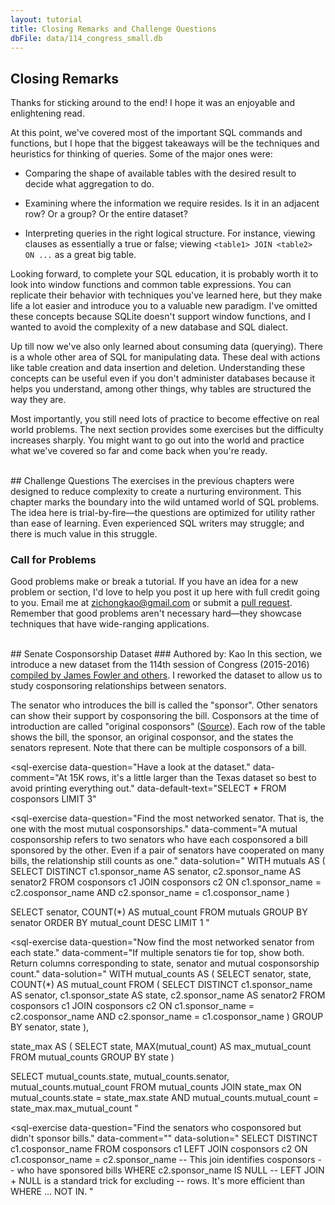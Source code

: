 ```yaml
---
layout: tutorial
title: Closing Remarks and Challenge Questions
dbFile: data/114_congress_small.db
---
```


<a name="closing_remarks"></a>
## Closing Remarks
Thanks for sticking around to the end! I hope it was an enjoyable and enlightening read.

At this point, we've covered most of the important SQL commands and functions, but I hope that the biggest takeaways will be the techniques and heuristics for thinking of queries. Some of the major ones were:
 - <p>Comparing the shape of available tables with the desired result to decide what aggregation to do.</p>
 - <p>Examining where the information we require resides. Is it in an adjacent row? Or a group? Or the entire dataset?</p>
 - <p>Interpreting queries in the right logical structure. For instance, viewing clauses as essentially a true or false; viewing <code>&lt;table1&gt; JOIN &lt;table2&gt; ON ...</code> as a great big table.</p>

Looking forward, to complete your SQL education, it is probably worth it to look into window functions and common table expressions. You can replicate their behavior with techniques you've learned here, but they make life a lot easier and introduce you to a valuable new paradigm. I've omitted these concepts because SQLite doesn't support window functions, and I wanted to avoid the complexity of a new database and SQL dialect.

Up till now we've also only learned about consuming data (querying). There is a whole other area of SQL for manipulating data. These deal with actions like table creation and data insertion and deletion. Understanding these concepts can be useful even if you don't administer databases because it helps you understand, among other things, why tables are structured the way they are.

Most importantly, you still need lots of practice to become effective on real world problems. The next section provides some exercises but the difficulty increases sharply. You might want to go out into the world and practice what we've covered so far and come back when you're ready.


<br />
<a name="challenge_questions"></a>
## Challenge Questions
The exercises in the previous chapters were designed to reduce complexity to create a nurturing environment. This chapter marks the boundary into the wild untamed world of SQL problems. The idea here is trial-by-fire&mdash;the questions are optimized for utility rather than ease of learning. Even experienced SQL writers may struggle; and there is much value in this struggle.

<a name="call_for_problems"></a>
<div class="sideNote">
  <H3>Call for Problems</H3>
  <p>Good problems make or break a tutorial. If you have an idea for a new problem or section, I'd love to help you post it up here with full credit going to you. Email me at <a href="mailto:zichongkao+web@gmail.com">zichongkao@gmail.com</a> or submit a <a href="https://github.com/zichongkao/selectstarsql">pull request</a>. Remember that good problems aren't necessary hard&mdash;they showcase techniques that have wide-ranging applications.</p>
</div>

<br />
<a name="senate_cosponsorship"></a>
## Senate Cosponsorship Dataset
### Authored by: Kao
In this section, we introduce a new dataset from the 114th session of Congress (2015-2016) <a href="http://jhfowler.ucsd.edu/cosponsorship.htm">compiled by James Fowler and others</a>. I reworked the dataset to allow us to study cosponsoring relationships between senators.

The senator who introduces the bill is called the "sponsor". Other senators can show their support by cosponsoring the bill. Cosponsors at the time of introduction are called "original cosponsors" (<a href="https://www.congress.gov/resources/display/content/How+Our+Laws+Are+Made+-+Learn+About+the+Legislative+Process#HowOurLawsAreMade-LearnAbouttheLegislativeProcess-IntroductionandReferraltoCommittee">Source</a>). Each row of the table shows the bill, the sponsor, an original cosponsor, and the states the senators represent. Note that there can be multiple cosponsors of a bill.

<sql-exercise
  data-question="Have a look at the dataset."
  data-comment="At 15K rows, it's a little larger than the Texas dataset so best to avoid printing everything out."
  data-default-text="SELECT * FROM cosponsors LIMIT 3"
  ></sql-exercise>

<sql-exercise
  data-question="Find the most networked senator. That is, the one with the most mutual cosponsorships."
  data-comment="A mutual cosponsorship refers to two senators who have each cosponsored a bill sponsored by the other. Even if a pair of senators have cooperated on many bills, the relationship still counts as one."
  data-solution="
WITH mutuals AS (
  SELECT DISTINCT
    c1.sponsor_name AS senator,
    c2.sponsor_name AS senator2
  FROM cosponsors c1
  JOIN cosponsors c2
    ON c1.sponsor_name = c2.cosponsor_name
    AND c2.sponsor_name = c1.cosponsor_name
)

SELECT senator, COUNT(*) AS mutual_count
FROM mutuals
GROUP BY senator
ORDER BY mutual_count DESC
LIMIT 1 "
  ></sql-exercise>

<sql-exercise
  data-question="Now find the most networked senator from each state."
  data-comment="If multiple senators tie for top, show both. Return columns corresponding to state, senator and mutual cosponsorship count."
  data-solution="
WITH mutual_counts AS (
  SELECT
    senator, state, COUNT(*) AS mutual_count
  FROM (
    SELECT DISTINCT
      c1.sponsor_name AS senator,
      c1.sponsor_state AS state,
      c2.sponsor_name AS senator2
    FROM cosponsors c1
    JOIN cosponsors c2
      ON c1.sponsor_name = c2.cosponsor_name
      AND c2.sponsor_name = c1.cosponsor_name
    )
  GROUP BY senator, state
),

state_max AS (
  SELECT
    state,
    MAX(mutual_count) AS max_mutual_count
  FROM mutual_counts
  GROUP BY state
)

SELECT
  mutual_counts.state,
  mutual_counts.senator,
  mutual_counts.mutual_count
FROM mutual_counts
JOIN state_max
  ON mutual_counts.state = state_max.state
  AND mutual_counts.mutual_count = state_max.max_mutual_count
"
  ></sql-exercise>

<sql-exercise
  data-question="Find the senators who cosponsored but didn't sponsor bills."
  data-comment=""
  data-solution="
SELECT DISTINCT c1.cosponsor_name
FROM cosponsors c1
LEFT JOIN cosponsors c2
 ON c1.cosponsor_name = c2.sponsor_name
 -- This join identifies cosponsors
 -- who have sponsored bills
WHERE c2.sponsor_name IS NULL
-- LEFT JOIN + NULL is a standard trick for excluding
-- rows. It's more efficient than WHERE ... NOT IN.
"
  ></sql-exercise>

